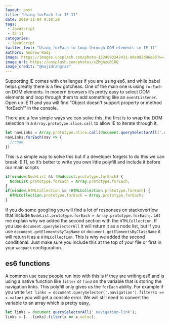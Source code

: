 ```yaml
---
layout: post
title: "Using forEach for IE 11"
date: 2019-11-04 9:10:30
tags:
 - JavaScript
 - IE 11
categories:
 - JavaScript
twitter_text: "Using forEach to loop through DOM elements in IE 11"
authors: Andrew Rady
image: https://images.unsplash.com/photo-1524993242431-9de0d2d86e85?w=1000
image_url: https://unsplash.com/photos/xZMghzq01UQ
image_credit: "@majidrangraz"
---
```


Supporting IE comes with challenges if you are using es6, and while babel helps greatly there is a few gotcheas. One of the main one is using `forEach` on DOM elements. In modern browsers it’s pretty easy to select DOM elements and loop through them to add something like an `eventListener`. Open up IE 11 and you will find “Object doesn't support property or method 'forEach'” in the console.

There are a few simple ways we can solve this, the first is to wrap the DOM selection in a `Array.prototype.slice.call` to allow IE to iterate through it,

```js
let navLinks = Array.prototype.slice.call(document.querySelectorAll('.navigation-link'))
navLinks.forEach(nav => {
  //code
})
```

This is a simple way to solve this but if a developer forgets to do this we can break IE 11, so it’s better to write you own little polyfill and include it before our main scripts

```js
if(window.NodeList && !NodeList.prototype.forEach) {
  NodeList.prototype.forEach = Array.prototype.forEach;
}
if(window.HTMLCollection && !HTMLCollection.prototype.forEach) {
  HTMLCollection.prototype.forEach = Array.prototype.forEach;
}
```

If you do some googling you will find a lot of responses on stackoverflow that include `NodeList.prototype.forEach = Array.prototype.forEach;`. Let me explain why we added the second section with the `HTMLCollection`. If you use `document.querySelectorAll` it will return it as a node list, but if you use `document.getElementsByTagName` or `document.getElementsByClassName` it will return it as a `HTMLCollection`. This is why we added the second conditional. Just make sure you include this at the top of your file or first in your `webpack` configuration.


## es6 functions

A common use case people run into with this is if they are writing es6 and is using a native function like `filter` or `find` on the variable that is storing the navigation links. This polyfill only gives us the `forEach` ability. For example if you write `let links = document.querySelector('.navigation').filter(x => x.value)` you will get a console error. We will still need to convert the variable to an array which is pretty easy,

```js
let links = document.querySelectorAll('.navigation-link');
links = [...links].filter(x => x.value);
```
